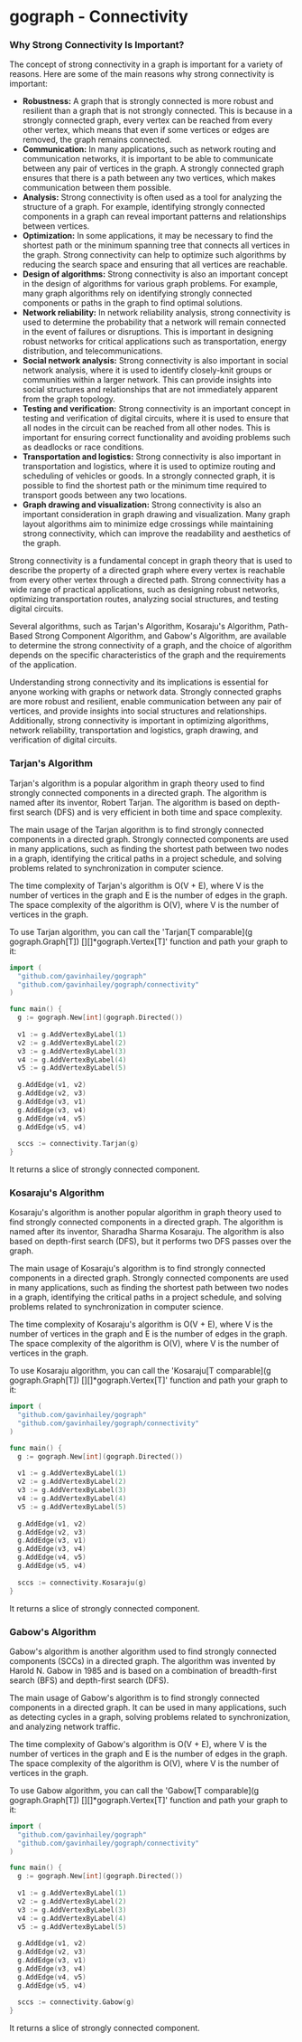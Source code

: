 # gograph - Connectivity

### Why Strong Connectivity Is Important?

The concept of strong connectivity in a graph is important for a variety of reasons. Here are some of the
main reasons why strong connectivity is important:

- **Robustness:** A graph that is strongly connected is more robust and resilient than a graph that is not
  strongly connected. This is because in a strongly connected graph, every vertex can be reached from every
  other vertex, which means that even if some vertices or edges are removed, the graph remains connected.
- **Communication:** In many applications, such as network routing and communication networks, it is important
  to be able to communicate between any pair of vertices in the graph. A strongly connected graph ensures that
  there is a path between any two vertices, which makes communication between them possible.
- **Analysis:** Strong connectivity is often used as a tool for analyzing the structure of a graph. For example,
  identifying strongly connected components in a graph can reveal important patterns and relationships between vertices.
- **Optimization:** In some applications, it may be necessary to find the shortest path or the minimum spanning
  tree that connects all vertices in the graph. Strong connectivity can help to optimize such algorithms by
  reducing the search space and ensuring that all vertices are reachable.
- **Design of algorithms:** Strong connectivity is also an important concept in the design of algorithms for
  various graph problems. For example, many graph algorithms rely on identifying strongly connected components
  or paths in the graph to find optimal solutions.
- **Network reliability:** In network reliability analysis, strong connectivity is used to determine the
  probability that a network will remain connected in the event of failures or disruptions. This is important
  in designing robust networks for critical applications such as transportation, energy distribution, and
  telecommunications.
- **Social network analysis:** Strong connectivity is also important in social network analysis, where it is
  used to identify closely-knit groups or communities within a larger network. This can provide insights into
  social structures and relationships that are not immediately apparent from the graph topology.
- **Testing and verification:** Strong connectivity is an important concept in testing and verification of digital
  circuits, where it is used to ensure that all nodes in the circuit can be reached from all other nodes.
  This is important for ensuring correct functionality and avoiding problems such as deadlocks or race conditions.
- **Transportation and logistics:** Strong connectivity is also important in transportation and logistics,
  where it is used to optimize routing and scheduling of vehicles or goods. In a strongly connected graph,
  it is possible to find the shortest path or the minimum time required to transport goods between any two locations.
- **Graph drawing and visualization:** Strong connectivity is also an important consideration in graph drawing and
  visualization. Many graph layout algorithms aim to minimize edge crossings while maintaining strong connectivity,
  which can improve the readability and aesthetics of the graph.

Strong connectivity is a fundamental concept in graph theory that is used to describe the property of a
directed graph where every vertex is reachable from every other vertex through a directed path. Strong
connectivity has a wide range of practical applications, such as designing robust networks, optimizing
transportation routes, analyzing social structures, and testing digital circuits.

Several algorithms, such as Tarjan's Algorithm, Kosaraju's Algorithm, Path-Based Strong Component Algorithm,
and Gabow's Algorithm, are available to determine the strong connectivity of a graph, and the choice of
algorithm depends on the specific characteristics of the graph and the requirements of the application.

Understanding strong connectivity and its implications is essential for anyone working with graphs or
network data. Strongly connected graphs are more robust and resilient, enable communication between
any pair of vertices, and provide insights into social structures and relationships. Additionally,
strong connectivity is important in optimizing algorithms, network reliability, transportation and
logistics, graph drawing, and verification of digital circuits.

### Tarjan's Algorithm

Tarjan's algorithm is a popular algorithm in graph theory used to find strongly connected components
in a directed graph. The algorithm is named after its inventor, Robert Tarjan. The algorithm is based
on depth-first search (DFS) and is very efficient in both time and space complexity.

The main usage of the Tarjan algorithm is to find strongly connected components in a directed graph.
Strongly connected components are used in many applications, such as finding the shortest path between
two nodes in a graph, identifying the critical paths in a project schedule, and solving problems related
to synchronization in computer science.

The time complexity of Tarjan's algorithm is O(V + E), where V is the number of vertices in the graph
and E is the number of edges in the graph. The space complexity of the algorithm is O(V), where V is
the number of vertices in the graph.

To use Tarjan algorithm, you can call the 'Tarjan[T comparable](g gograph.Graph[T]) [][]*gograph.Vertex[T]' function
and path your graph to it:

```go
import (
  "github.com/gavinhailey/gograph"
  "github.com/gavinhailey/gograph/connectivity"
)

func main() {
  g := gograph.New[int](gograph.Directed())
  
  v1 := g.AddVertexByLabel(1)
  v2 := g.AddVertexByLabel(2)
  v3 := g.AddVertexByLabel(3)
  v4 := g.AddVertexByLabel(4)
  v5 := g.AddVertexByLabel(5)
  
  g.AddEdge(v1, v2)
  g.AddEdge(v2, v3)
  g.AddEdge(v3, v1)
  g.AddEdge(v3, v4)
  g.AddEdge(v4, v5)
  g.AddEdge(v5, v4)
  
  sccs := connectivity.Tarjan(g)
}
```

It returns a slice of strongly connected component.

### Kosaraju's Algorithm

Kosaraju's algorithm is another popular algorithm in graph theory used to find strongly connected
components in a directed graph. The algorithm is named after its inventor, Sharadha Sharma Kosaraju.
The algorithm is also based on depth-first search (DFS), but it performs two DFS passes over the graph.

The main usage of Kosaraju's algorithm is to find strongly connected components in a directed graph.
Strongly connected components are used in many applications, such as finding the shortest path between
two nodes in a graph, identifying the critical paths in a project schedule, and solving problems related
to synchronization in computer science.

The time complexity of Kosaraju's algorithm is O(V + E), where V is the number of vertices in the graph
and E is the number of edges in the graph. The space complexity of the algorithm is O(V), where V is
the number of vertices in the graph.

To use Kosaraju algorithm, you can call the 'Kosaraju[T comparable](g gograph.Graph[T]) [][]*gograph.Vertex[T]' function
and path your graph to it:

```go
import (
  "github.com/gavinhailey/gograph"
  "github.com/gavinhailey/gograph/connectivity"
)

func main() {
  g := gograph.New[int](gograph.Directed())
  
  v1 := g.AddVertexByLabel(1)
  v2 := g.AddVertexByLabel(2)
  v3 := g.AddVertexByLabel(3)
  v4 := g.AddVertexByLabel(4)
  v5 := g.AddVertexByLabel(5)
  
  g.AddEdge(v1, v2)
  g.AddEdge(v2, v3)
  g.AddEdge(v3, v1)
  g.AddEdge(v3, v4)
  g.AddEdge(v4, v5)
  g.AddEdge(v5, v4)
  
  sccs := connectivity.Kosaraju(g)
}
```

It returns a slice of strongly connected component.

### Gabow's Algorithm

Gabow's algorithm is another algorithm used to find strongly connected components (SCCs) in a directed graph.
The algorithm was invented by Harold N. Gabow in 1985 and is based on a combination of breadth-first search (BFS)
and depth-first search (DFS).

The main usage of Gabow's algorithm is to find strongly connected components in a directed graph. It can be used
in many applications, such as detecting cycles in a graph, solving problems related to synchronization,
and analyzing network traffic.

The time complexity of Gabow's algorithm is O(V + E), where V is the number of vertices in the graph and E
is the number of edges in the graph. The space complexity of the algorithm is O(V), where V is the number
of vertices in the graph.

To use Gabow algorithm, you can call the 'Gabow[T comparable](g gograph.Graph[T]) [][]*gograph.Vertex[T]' function
and path your graph to it:

```go
import (
  "github.com/gavinhailey/gograph"
  "github.com/gavinhailey/gograph/connectivity"
)

func main() {
  g := gograph.New[int](gograph.Directed())
  
  v1 := g.AddVertexByLabel(1)
  v2 := g.AddVertexByLabel(2)
  v3 := g.AddVertexByLabel(3)
  v4 := g.AddVertexByLabel(4)
  v5 := g.AddVertexByLabel(5)
  
  g.AddEdge(v1, v2)
  g.AddEdge(v2, v3)
  g.AddEdge(v3, v1)
  g.AddEdge(v3, v4)
  g.AddEdge(v4, v5)
  g.AddEdge(v5, v4)
  
  sccs := connectivity.Gabow(g)
}
```

It returns a slice of strongly connected component.
